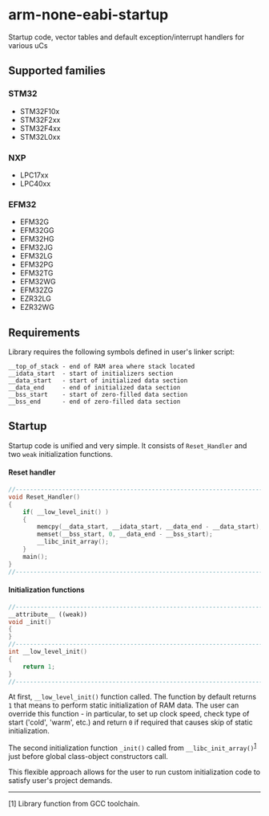 # arm-none-eabi-startup

Startup code, vector tables and default exception/interrupt handlers for various uCs

## Supported families 

### STM32

* STM32F10x 
* STM32F2xx
* STM32F4xx
* STM32L0xx

### NXP

* LPC17xx
* LPC40xx

### EFM32

* EFM32G
* EFM32GG
* EFM32HG
* EFM32JG
* EFM32LG
* EFM32PG
* EFM32TG
* EFM32WG
* EFM32ZG
* EZR32LG
* EZR32WG

## Requirements

Library requires the following symbols defined in user's linker script:

```
__top_of_stack - end of RAM area where stack located
__idata_start  - start of initializers section
__data_start   - start of initialized data section
__data_end     - end of initialized data section
__bss_start    - start of zero-filled data section
__bss_end      - end of zero-filled data section
```

## Startup

Startup code is unified and very simple. It consists of `Reset_Handler` and two `weak` initialization functions. 

#### Reset handler
```C++
//------------------------------------------------------------------------------
void Reset_Handler()
{
    if( __low_level_init() )
    {
        memcpy(__data_start, __idata_start, __data_end - __data_start); // copy initialized variables
        memset(__bss_start, 0, __data_end - __bss_start);               // zero-fill uninitialized variables
        __libc_init_array();                                            // low-level init & ctor loop
    }
    main();
}
//------------------------------------------------------------------------------
```
#### Initialization functions
```C++
//------------------------------------------------------------------------------
__attribute__ ((weak))
void _init()
{
}
//------------------------------------------------------------------------------
int __low_level_init()
{
    return 1;
}
//------------------------------------------------------------------------------
```
At first, `__low_level_init()` function called. The function by default returns `1` that means to perform static initialization of RAM data. The user can override this function - in particular, to set up clock speed, check type of start ('cold', 'warm', etc.) and return `0` if required that causes skip of static initialization.

The second initialization function `_init()` called from `__libc_init_array()`<sup>[1](#footnote1)</sup> just before global class-object constructors call.

This flexible approach allows for the user to run custom initialization code to satisfy user's project demands.


<hr>
<a name="footnote1"></a>[1] Library function from GCC toolchain.
